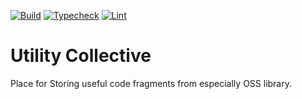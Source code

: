 [![Build](https://github.com/laststance/utility-collective/actions/workflows/build.yml/badge.svg)](https://github.com/laststance/utility-collective/actions/workflows/build.yml)
[![Typecheck](https://github.com/laststance/utility-collective/actions/workflows/typecheck.yml/badge.svg)](https://github.com/laststance/utility-collective/actions/workflows/typecheck.yml)
[![Lint](https://github.com/laststance/utility-collective/actions/workflows/lint.yml/badge.svg)](https://github.com/laststance/utility-collective/actions/workflows/lint.yml)
# Utility Collective

Place for Storing useful code fragments from especially OSS library.
